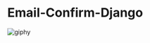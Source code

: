 # Email-Confirm-Django
![giphy](https://github.com/Dem0nFace/Email-Confirm-Django/assets/91134613/1f879c8f-1d1b-4762-92a8-586df66d2dc5)
